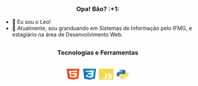 <h3 align="center"> Opa! Bão? :+1: </h3>

- 👦 Eu sou o Leo!
- :partying_face: Atualmente, sou granduando em Sistemas de Informação pelo IFMG, e estagiário na área de Desenvolvimento Web.


## <h3 align="center"> Tecnologias e Ferramentas </h3>
<br>
   <div align="center">
        <img title="HTML5" alt="HTML" height="30" width="40" src="https://raw.githubusercontent.com/devicons/devicon/master/icons/html5/html5-original.svg">
        <img title="CSS3" alt="CSS" height="30" width="40" src="https://raw.githubusercontent.com/devicons/devicon/master/icons/css3/css3-original.svg">
        <img title="JavaScript" alt="JavaScript" height="30" width="40" src="https://raw.githubusercontent.com/devicons/devicon/master/icons/javascript/javascript-plain.svg">
        <img title="Python" alt="React" height="30" width="40" src="https://raw.githubusercontent.com/devicons/devicon/master/icons/python/python-original.svg">
   </div>
   
